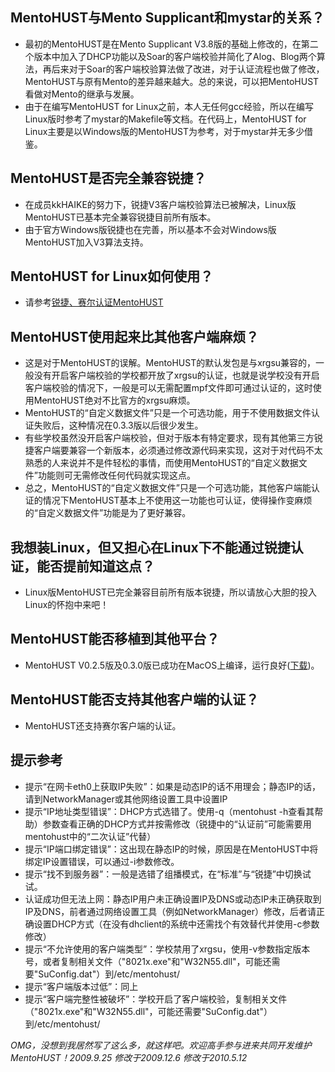 ## MentoHUST与Mento Supplicant和mystar的关系？ ##
  * 最初的MentoHUST是在Mento Supplicant V3.8版的基础上修改的，在第二个版本中加入了DHCP功能以及Soar的客户端校验并简化了Alog、Blog两个算法，再后来对于Soar的客户端校验算法做了改进，对于认证流程也做了修改，MentoHUST与原有Mento的差异越来越大。总的来说，可以把MentoHUST看做对Mento的继承与发展。
  * 由于在编写MentoHUST for Linux之前，本人无任何gcc经验，所以在编写Linux版时参考了mystar的Makefile等文档。在代码上，MentoHUST for Linux主要是以Windows版的MentoHUST为参考，对于mystar并无多少借鉴。

## MentoHUST是否完全兼容锐捷？ ##
  * 在成员kkHAIKE的努力下，锐捷V3客户端校验算法已被解决，Linux版MentoHUST已基本完全兼容锐捷目前所有版本。
  * 由于官方Windows版锐捷也在完善，所以基本不会对Windows版MentoHUST加入V3算法支持。

## MentoHUST for Linux如何使用？ ##
  * 请参考[锐捷、赛尔认证MentoHUST](http://wiki.ubuntu.org.cn/%E9%94%90%E6%8D%B7%E3%80%81%E8%B5%9B%E5%B0%94%E8%AE%A4%E8%AF%81MentoHUST)

## MentoHUST使用起来比其他客户端麻烦？ ##
  * 这是对于MentoHUST的误解。MentoHUST的默认发包是与xrgsu兼容的，一般没有开启客户端校验的学校都开放了xrgsu的认证，也就是说学校没有开启客户端校验的情况下，一般是可以无需配置mpf文件即可通过认证的，这时使用MentoHUST绝对不比官方的xrgsu麻烦。
  * MentoHUST的“自定义数据文件”只是一个可选功能，用于不使用数据文件认证失败后，这种情况在0.3.3版以后很少发生。
  * 有些学校虽然没开启客户端校验，但对于版本有特定要求，现有其他第三方锐捷客户端要兼容一个新版本，必须通过修改源代码来实现，这对于对代码不太熟悉的人来说并不是件轻松的事情，而使用MentoHUST的“自定义数据文件”功能则可无需修改任何代码就实现这点。
  * 总之，MentoHUST的“自定义数据文件”只是一个可选功能，其他客户端能认证的情况下MentoHUST基本上不使用这一功能也可认证，使得操作变麻烦的“自定义数据文件”功能是为了更好兼容。

## 我想装Linux，但又担心在Linux下不能通过锐捷认证，能否提前知道这点？ ##
  * Linux版MentoHUST已完全兼容目前所有版本锐捷，所以请放心大胆的投入Linux的怀抱中来吧！

## MentoHUST能否移植到其他平台？ ##
  * MentoHUST V0.2.5版及0.3.0版已成功在MacOS上编译，运行良好([下载](http://mentohust.googlecode.com/issues/attachment?aid=2121908789865846359&name=mentohust_mac.tar.gz))。

## MentoHUST能否支持其他客户端的认证？ ##
  * MentoHUST还支持赛尔客户端的认证。

## 提示参考 ##
  * 提示“在网卡eth0上获取IP失败”：如果是动态IP的话不用理会；静态IP的话，请到NetworkManager或其他网络设置工具中设置IP
  * 提示“IP地址类型错误”：DHCP方式选错了。使用-q（mentohust -h查看其帮助）参数查看正确的DHCP方式并按需修改（锐捷中的“认证前”可能需要用mentohust中的“二次认证”代替）
  * 提示“IP端口绑定错误”：这出现在静态IP的时候，原因是在MentoHUST中将绑定IP设置错误，可以通过-i参数修改。
  * 提示“找不到服务器”：一般是选错了组播模式，在“标准”与“锐捷”中切换试试。
  * 认证成功但无法上网：静态IP用户未正确设置IP及DNS或动态IP未正确获取到IP及DNS，前者通过网络设置工具（例如NetworkManager）修改，后者请正确设置DHCP方式（在没有dhclient的系统中还需找个有效替代并使用-c参数修改）
  * 提示“不允许使用的客户端类型”：学校禁用了xrgsu，使用-v参数指定版本号，或者复制相关文件（"8021x.exe"和"W32N55.dll"，可能还需要"SuConfig.dat"）到/etc/mentohust/
  * 提示“客户端版本过低”：同上
  * 提示“客户端完整性被破坏”：学校开启了客户端校验，复制相关文件（"8021x.exe"和"W32N55.dll"，可能还需要"SuConfig.dat"）到/etc/mentohust/

_OMG，没想到我居然写了这么多，就这样吧。欢迎高手参与进来共同开发维护MentoHUST！2009.9.25 修改于2009.12.6 修改于2010.5.12_